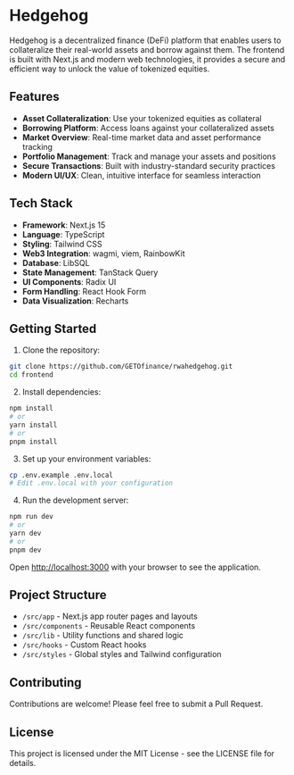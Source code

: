 # Hedgehog

Hedgehog is a decentralized finance (DeFi) platform that enables users to collateralize their real-world assets and borrow against them. The frontend is built with Next.js and modern web technologies, it provides a secure and efficient way to unlock the value of tokenized equities.

## Features

- **Asset Collateralization**: Use your tokenized equities as collateral
- **Borrowing Platform**: Access loans against your collateralized assets
- **Market Overview**: Real-time market data and asset performance tracking
- **Portfolio Management**: Track and manage your assets and positions
- **Secure Transactions**: Built with industry-standard security practices
- **Modern UI/UX**: Clean, intuitive interface for seamless interaction

## Tech Stack

- **Framework**: Next.js 15
- **Language**: TypeScript
- **Styling**: Tailwind CSS
- **Web3 Integration**: wagmi, viem, RainbowKit
- **Database**: LibSQL
- **State Management**: TanStack Query
- **UI Components**: Radix UI
- **Form Handling**: React Hook Form
- **Data Visualization**: Recharts

## Getting Started

1. Clone the repository:
```bash
git clone https://github.com/GETOfinance/rwahedgehog.git
cd frontend
```

2. Install dependencies:
```bash
npm install
# or
yarn install
# or
pnpm install
```

3. Set up your environment variables:
```bash
cp .env.example .env.local
# Edit .env.local with your configuration
```

4. Run the development server:
```bash
npm run dev
# or
yarn dev
# or
pnpm dev
```

Open [http://localhost:3000](http://localhost:3000) with your browser to see the application.

## Project Structure

- `/src/app` - Next.js app router pages and layouts
- `/src/components` - Reusable React components
- `/src/lib` - Utility functions and shared logic
- `/src/hooks` - Custom React hooks
- `/src/styles` - Global styles and Tailwind configuration

## Contributing

Contributions are welcome! Please feel free to submit a Pull Request.

## License

This project is licensed under the MIT License - see the LICENSE file for details.
